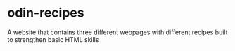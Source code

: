 # odin-recipes
A website that contains three different webpages with different recipes built to strengthen basic HTML skills
